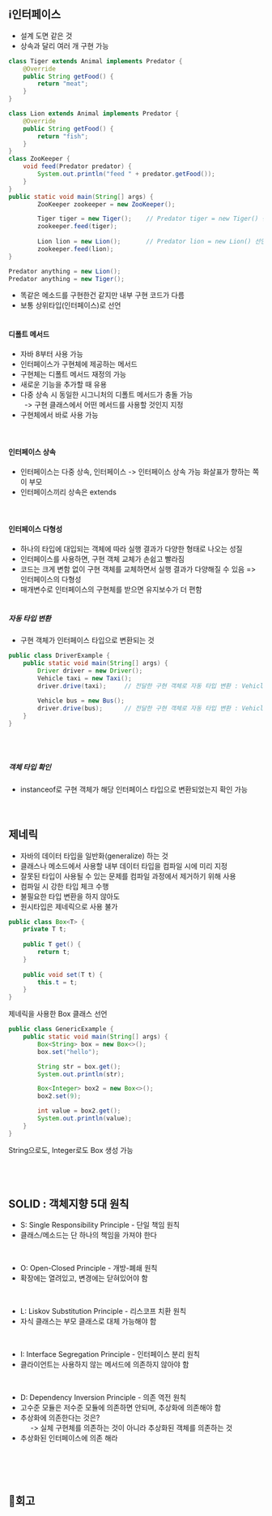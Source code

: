 ## ℹ️인터페이스
- 설계 도면 같은 것
- 상속과 달리 여러 개 구현 가능
```java
class Tiger extends Animal implements Predator {
	@Override
	public String getFood() {
		return "meat";
	}
}

class Lion extends Animal implements Predator {
	@Override
	public String getFood() {
		return "fish";
	}
}
class ZooKeeper {
	void feed(Predator predator) {
		System.out.println("feed " + predator.getFood());
	}
}
public static void main(String[] args) {
		ZooKeeper zookeeper = new ZooKeeper();

		Tiger tiger = new Tiger();    // Predator tiger = new Tiger() 선언 가능
		zookeeper.feed(tiger);
		
		Lion lion = new Lion();       // Predator lion = new Lion() 선언 가능
		zookeeper.feed(lion);
}
```
```java
Predator anything = new Lion();
Predator anything = new Tiger();
```
- 똑같은 메소드를 구현한건 같지만 내부 구현 코드가 다름
- 보통 상위타입(인터페이스)로 선언
<br><br>

#### 디폴트 메서드
- 자바 8부터 사용 가능
- 인터페이스가 구현체에 제공하는 메서드
- 구현체는 디폴트 메서드 재정의 가능
- 새로운 기능을 추가할 때 유용
- 다중 상속 시 동일한 시그니처의 디폴트 메서드가 충돌 가능  
&nbsp;&nbsp;-> 구현 클래스에서 어떤 메서드를 사용할 것인지 지정
- 구현체에서 바로 사용 가능
<br><br><br>

#### 인터페이스 상속
- 인터페이스는 다중 상속, 인터페이스 -> 인터페이스 상속 가능
화살표가 향하는 쪽이 부모
- 인터페이스끼리 상속은 extends
<br><br><br>

#### 인터페이스 다형성
- 하나의 타입에 대입되는 객체에 따라 실행 결과가 다양한 형태로 나오는 성질
- 인터페이스를 사용하면, 구현 객체 교체가 손쉽고 빨라짐
- 코드는 크게 변함 없이 구현 객체를 교체하면서 실행 결과가 다양해질 수 있음 => 인터페이스의 다형성
- 매개변수로 인터페이스의 구현체를 받으면 유지보수가 더 편함
<br><br>

##### 자동 타입 변환
- 구현 객체가 인터페이스 타입으로 변환되는 것
```java
public class DriverExample {
    public static void main(String[] args) {
        Driver driver = new Driver();
        Vehicle taxi = new Taxi();
        driver.drive(taxi);     // 전달한 구현 객체로 자동 타입 변환 : Vehicle vehicle = taxi; 
        
        Vehicle bus = new Bus();
        driver.drive(bus);      // 전달한 구현 객체로 자동 타입 변환 : Vehicle vehicle = bus;
    }
}
```
<br><br>

##### 객체 타입 확인
- instanceof로 구현 객체가 해당 인터페이스 타입으로 변환되었는지 확인 가능
<br><br><br>

## 제네릭
- 자바의 데이터 타입을 일반화(generalize) 하는 것
- 클래스나 메소드에서 사용할 내부 데이터 타입을 컴파일 시에 미리 지정
- 잘못된 타입이 사용될 수 있는 문제를 컴파일 과정에서 제거하기 위해 사용
- 컴파일 시 강한 타입 체크 수행
- 불필요한 타입 변환을 하지 않아도 
- 원시타입은 제네릭으로 사용 불가
```java
public class Box<T> {
	private T t;
	
	public T get() {
		return t;
	}
	
	public void set(T t) {
		this.t = t;
	}
}
```
제네릭을 사용한 Box 클래스 선언  
```java
public class GenericExample {
    public static void main(String[] args) {
        Box<String> box = new Box<>();
        box.set("hello");

        String str = box.get();
        System.out.println(str);

        Box<Integer> box2 = new Box<>();
        box2.set(9);

        int value = box2.get();
        System.out.println(value);
    }
}
```
String으로도, Integer로도 Box 생성 가능  
<br><br><br>


## SOLID : 객체지향 5대 원칙
- S: Single Responsibility Principle - 단일 책임 원칙
- 클래스/메소드는 단 하나의 책임을 가져야 한다
<br>

- O: Open-Closed Principle - 개방-폐쇄 원칙
- 확장에는 열려있고, 변경에는 닫혀있어야 함
<br>

- L: Liskov Substitution Principle - 리스코프 치환 원칙
- 자식 클래스는 부모 클래스로 대체 가능해야 함
<br>

- I: Interface Segregation Principle - 인터페이스 분리 원칙
- 클라이언트는 사용하지 않는 메서드에 의존하지 않아야 함
<br>

- D: Dependency Inversion Principle - 의존 역전 원칙
- 고수준 모듈은 저수준 모듈에 의존하면 안되며, 추상화에 의존해야 함
- 추상화에 의존한다는 것은?  
&nbsp;&nbsp;&nbsp;&nbsp; -> 실체 구현체를 의존하는 것이 아니라 추상화된 객체를 의존하는 것
- 추상화된 인터페이스에 의존 해라
<br><br><br><br><br>



## 💭회고
